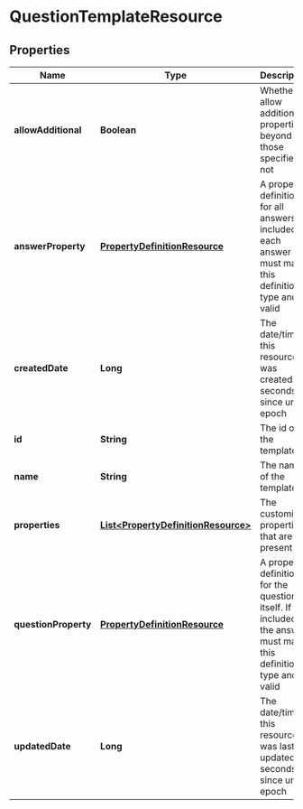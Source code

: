 
# QuestionTemplateResource

## Properties
Name | Type | Description | Notes
------------ | ------------- | ------------- | -------------
**allowAdditional** | **Boolean** | Whether to allow additional properties beyond those specified or not |  [optional]
**answerProperty** | [**PropertyDefinitionResource**](PropertyDefinitionResource.md) | A property definition for all answers. If included each answer must match this definition&#39;s type and be valid |  [optional]
**createdDate** | **Long** | The date/time this resource was created in seconds since unix epoch |  [optional]
**id** | **String** | The id of the template |  [optional]
**name** | **String** | The name of the template | 
**properties** | [**List&lt;PropertyDefinitionResource&gt;**](PropertyDefinitionResource.md) | The customized properties that are present |  [optional]
**questionProperty** | [**PropertyDefinitionResource**](PropertyDefinitionResource.md) | A property definition for the question itself. If included the answer must match this definition&#39;s type and be valid |  [optional]
**updatedDate** | **Long** | The date/time this resource was last updated in seconds since unix epoch |  [optional]



